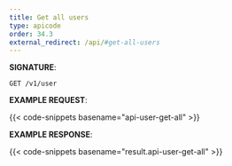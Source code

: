 ```yaml
---
title: Get all users
type: apicode
order: 34.3
external_redirect: /api/#get-all-users
---
```


**SIGNATURE**:

`GET /v1/user`

**EXAMPLE REQUEST**:

{{< code-snippets basename="api-user-get-all" >}}

**EXAMPLE RESPONSE**:

{{< code-snippets basename="result.api-user-get-all" >}}
